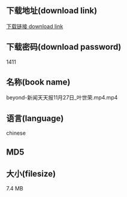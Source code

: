 ## 下载地址(download link)
[下载链接 download link](https://voluble-croquembouche-d321dc.netlify.app/?s=beyond-%E6%96%B0%E9%97%BB%E5%A4%A9%E5%A4%A9%E6%8A%A511%E6%9C%8827%E6%97%A5_%E5%8F%B6%E4%B8%96%E8%8D%A3.mp4)

## 下载密码(download password)
1411

## 名称(book name)
beyond-新闻天天报11月27日_叶世荣.mp4.mp4

## 语言(language)
chinese

## MD5


## 大小(filesize)
7.4 MB
